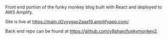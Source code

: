 Front end portion of the funky monkey blog built with React and deployed to AWS Amplify.

Site is live at https://main.d2vyvgao2aaa19.amplifyapp.com/.

Back end repo can be found at https://github.com/v8phan/funkymonkey2.
